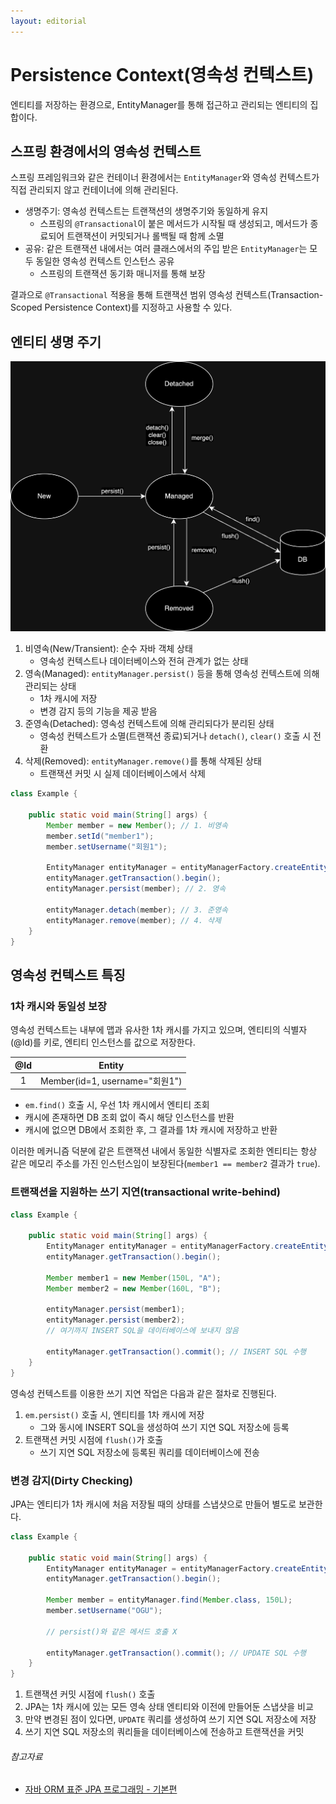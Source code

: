 ```yaml
---
layout: editorial
---
```


# Persistence Context(영속성 컨텍스트)

엔티티를 저장하는 환경으로, EntityManager를 통해 접근하고 관리되는 엔티티의 집합이다.

## 스프링 환경에서의 영속성 컨텍스트

스프링 프레임워크와 같은 컨테이너 환경에서는 `EntityManager`와 영속성 컨텍스트가 직접 관리되지 않고 컨테이너에 의해 관리된다.

- 생명주기: 영속성 컨텍스트는 트랜잭션의 생명주기와 동일하게 유지
    - 스프링의 `@Transactional`이 붙은 메서드가 시작될 때 생성되고, 메서드가 종료되어 트랜잭션이 커밋되거나 롤백될 때 함께 소멸
- 공유: 같은 트랜잭션 내에서는 여러 클래스에서의 주입 받은 `EntityManager`는 모두 동일한 영속성 컨텍스트 인스턴스 공유
    - 스프링의 트랜잭션 동기화 매니저를 통해 보장

결과으로 `@Transactional` 적용을 통해 트랜잭션 범위 영속성 컨텍스트(Transaction-Scoped Persistence Context)를 지정하고 사용할 수 있다.

## 엔티티 생명 주기

![영속성 생명 주기](image/persistence-life-cycle.png)

1. 비영속(New/Transient): 순수 자바 객체 상태
    - 영속성 컨텍스트나 데이터베이스와 전혀 관계가 없는 상태
2. 영속(Managed): `entityManager.persist()` 등을 통해 영속성 컨텍스트에 의해 관리되는 상태
    - 1차 캐시에 저장
    - 변경 감지 등의 기능을 제공 받음
3. 준영속(Detached): 영속성 컨텍스트에 의해 관리되다가 분리된 상태
    - 영속성 컨텍스트가 소멸(트랜잭션 종료)되거나 `detach()`, `clear()` 호출 시 전환
4. 삭제(Removed): `entityManager.remove()`를 통해 삭제된 상태
    - 트랜잭션 커밋 시 실제 데이터베이스에서 삭제

```java
class Example {

    public static void main(String[] args) {
        Member member = new Member(); // 1. 비영속
        member.setId("member1");
        member.setUsername("회원1");

        EntityManager entityManager = entityManagerFactory.createEntityManager();
        entityManager.getTransaction().begin();
        entityManager.persist(member); // 2. 영속

        entityManager.detach(member); // 3. 준영속
        entityManager.remove(member); // 4. 삭제
    }
}
```

## 영속성 컨텍스트 특징

### 1차 캐시와 동일성 보장

영속성 컨텍스트는 내부에 맵과 유사한 1차 캐시를 가지고 있으며, 엔티티의 식별자(@Id)를 키로, 엔티티 인스턴스를 값으로 저장한다.

| @Id |            Entity            |
|:---:|:----------------------------:|
|  1  | Member(id=1, username="회원1") |

- `em.find()` 호출 시, 우선 1차 캐시에서 엔티티 조회
- 캐시에 존재하면 DB 조회 없이 즉시 해당 인스턴스를 반환
- 캐시에 없으면 DB에서 조회한 후, 그 결과를 1차 캐시에 저장하고 반환

이러한 메커니즘 덕분에 같은 트랜잭션 내에서 동일한 식별자로 조회한 엔티티는 항상 같은 메모리 주소를 가진 인스턴스임이 보장된다(`member1 == member2` 결과가 `true`).

### 트랜잭션을 지원하는 쓰기 지연(transactional write-behind)

```java
class Example {

    public static void main(String[] args) {
        EntityManager entityManager = entityManagerFactory.createEntityManager();
        entityManager.getTransaction().begin();

        Member member1 = new Member(150L, "A");
        Member member2 = new Member(160L, "B");

        entityManager.persist(member1);
        entityManager.persist(member2);
        // 여기까지 INSERT SQL을 데이터베이스에 보내지 않음

        entityManager.getTransaction().commit(); // INSERT SQL 수행
    }
}
```

영속성 컨텍스트를 이용한 쓰기 지연 작업은 다음과 같은 절차로 진행된다.

1. `em.persist()` 호출 시, 엔티티를 1차 캐시에 저장
    - 그와 동시에 INSERT SQL을 생성하여 쓰기 지연 SQL 저장소에 등록
2. 트랜잭션 커밋 시점에 `flush()`가 호출
    - 쓰기 지연 SQL 저장소에 등록된 쿼리를 데이터베이스에 전송

### 변경 감지(Dirty Checking)

JPA는 엔티티가 1차 캐시에 처음 저장될 때의 상태를 스냅샷으로 만들어 별도로 보관한다.

```java
class Example {

    public static void main(String[] args) {
        EntityManager entityManager = entityManagerFactory.createEntityManager();
        entityManager.getTransaction().begin();

        Member member = entityManager.find(Member.class, 150L);
        member.setUsername("OGU");

        // persist()와 같은 메서드 호출 X

        entityManager.getTransaction().commit(); // UPDATE SQL 수행
    }
}
```

1. 트랜잭션 커밋 시점에 `flush()` 호출
2. JPA는 1차 캐시에 있는 모든 영속 상태 엔티티와 이전에 만들어둔 스냅샷을 비교
3. 만약 변경된 점이 있다면, `UPDATE` 쿼리를 생성하여 쓰기 지연 SQL 저장소에 저장
4. 쓰기 지연 SQL 저장소의 쿼리들을 데이터베이스에 전송하고 트랜잭션을 커밋

###### 참고자료

- [자바 ORM 표준 JPA 프로그래밍 - 기본편](https://www.inflearn.com/course/ORM-JPA-Basic)

